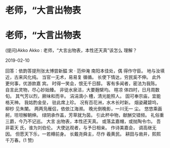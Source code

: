 # 老师，“大言出物表

# 老师，“大言出物表

(提问)Akko Akko : 老师，“大言出物表，本性还天真”该怎么 理解？

2019-02-10

回答：依韵答提刑张太博尝新醖 宋 · 范仲淹 南阳本佳处，偶 得作守臣。 地与汝填近，古来风化纯。 当官一无术，易易复 循循。 长使下情达，穷民奚不伸。 此外更何事，优游款嘉 宾。 时得一笑会，恨无千日醇。 客有多闻者，密法为我陈。 自言此灵物，尽心妙始臻。 非徒水泉洁，大要麹檗均。 暄凉 体四时，日月周数旬。 其气芳以烈，厥味和而辛。 涓涓滴小 槽，清光能照人。 固可奉宗庙，宜能格天神。 我姑酌金垒， 驻此席上珍。 况有百花洲，水木长时新。 烟姿藏碧坞，柳杪 见朱闉。 两两凫雁侣，依依江海濒。 晚光倒晚影，一川无一 尘。 悠悠乘画舸，坦坦解朝绅。 绿阴承作盖，芳草就为茵。 引此杯中物，献酬交错频。 礼俗重三爵，今乃不记巡。 大言 出物表，本性还天真。 或落孟嘉帽，或抛陶令巾。 吾非葛天 氏，谁为刘伯伦。 大使达观者，与予日相亲。 作诗美嘉会， 调高继无因。 但愿天下乐，一若樽前身。 长戴尧舜主，尽作 羲黄民。 耕田与凿井，熙熙千万春。(1 赞)